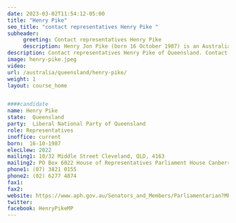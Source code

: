 ```yaml
---
date: 2023-03-02T11:54:12-05:00
title: "Henry Pike"
seo_title: "contact representatives Henry Pike "
subheader:
     greeting: Contact representatives Henry Pike
     description: Henry Jon Pike (born 16 October 1987) is an Australian politician who is a member of the House of Representatives representing the Division of Bowman, Queensland, for the Liberal National Party of Queensland from 2022. He sits with the Liberal Party in federal parliament.
description: Contact representatives Henry Pike of Queensland. Contact information for Henry Pike includes email address, phone number, and mailing address.
image: henry-pike.jpeg
video:
url: /australia/queensland/henry-pike/
weight: 1
layout: course_home


####candidate
name: Henry Pike
state:	Queensland
party:	Liberal National Party of Queensland
role: Representatives
inoffice: current
born:  16-10-1987
elecLlew: 2022
mailing1: 10/32 Middle Street Cleveland, QLD, 4163
mailing2: PO Box 6022 House of Representatives Parliament House Canberra ACT 2600
phone1:	(07) 3821 0155
phone2: (02) 6277 4874
fax1:
fax2:
website: https://www.aph.gov.au/Senators_and_Members/Parliamentarian?MPID=300120
twitter:
facebook: HenryPikeMP
---
```

